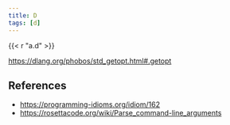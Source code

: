 ```yaml
---
title: D
tags: [d]
---
```


{{< r "a.d" >}}

<https://dlang.org/phobos/std_getopt.html#.getopt>

## References

- <https://programming-idioms.org/idiom/162>
- <https://rosettacode.org/wiki/Parse_command-line_arguments>
